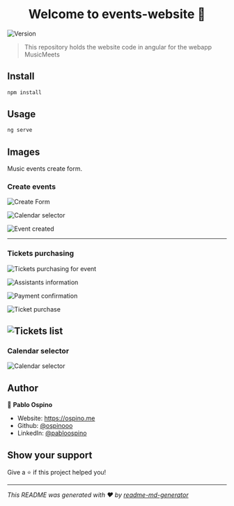 <h1 align="center">Welcome to events-website 👋</h1>
<p>
  <img alt="Version" src="https://img.shields.io/badge/version-1.0.0-blue.svg?cacheSeconds=2592000" />
</p>

> This repository holds the website code in angular for the webapp MusicMeets

## Install

```sh
npm install
```

## Usage

```sh
ng serve
```

## Images

Music events create form.

### Create events
![Create Form](images/Screenshot%202021-02-07%20at%2015.23.39.png)

![Calendar selector](images/Screenshot%202021-02-07%20at%2015.24.12.png)

![Event created](images/Screenshot%202021-02-07%20at%2015.24.30.png)

---
### Tickets purchasing
![Tickets purchasing for event](images/Screenshot%202021-02-07%20at%2015.24.49.png)

![Assistants information](images/Screenshot%202021-02-07%20at%2015.25.15.png)

![Payment confirmation](images/Screenshot%202021-02-07%20at%2015.26.01.png)

![Ticket purchase](images/Screenshot%202021-02-07%20at%2015.26.39.png)

![Tickets list](images/Screenshot%202021-02-07%20at%2015.27.02.png)
---

### Calendar selector
![Calendar selector](images/Screenshot%202021-02-07%20at%2015.27.22.png)



## Author

👤 **Pablo Ospino**

* Website: https://ospino.me
* Github: [@ospinooo](https://github.com/ospinooo)
* LinkedIn: [@pabloospino](https://linkedin.com/in/pabloospino)

## Show your support

Give a ⭐️ if this project helped you!

***
_This README was generated with ❤️ by [readme-md-generator](https://github.com/kefranabg/readme-md-generator)_
